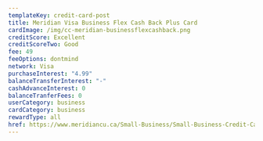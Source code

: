 ```yaml
---
templateKey: credit-card-post
title: Meridian Visa Business Flex Cash Back Plus Card
cardImage: /img/cc-meridian-businessflexcashback.png
creditScore: Excellent
creditScoreTwo: Good
fee: 49
feeOptions: dontmind
network: Visa
purchaseInterest: "4.99"
balanceTransferInterest: "-"
cashAdvanceInterest: 0
balanceTranferFees: 0
userCategory: business
cardCategory: business
rewardType: all
href: https://www.meridiancu.ca/Small-Business/Small-Business-Credit-Cards/Business-Cards/Meridian-Visa-Business-Flex-Cash-Back-Plus-Card.aspx
---
```

